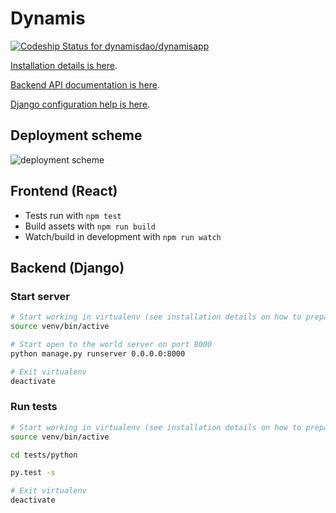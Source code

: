 # Dynamis
[ ![Codeship Status for dynamisdao/dynamisapp](https://codeship.com/projects/3abe4270-4901-0134-1120-52b63a9a4ec4/status?branch=master)](https://codeship.com/projects/169478)

[Installation details is here](INSTALL.md).

[Backend API documentation is here](http://docs.dynamis1.apiary.io).

[Django configuration help is here](DJANGO_HELP.md).

## Deployment scheme
![deployment scheme](https://s4.postimg.org/gdghow8rh/dynamis_deployment_scheme.png)

## Frontend (React)

* Tests run with `npm test`
* Build assets with `npm run build`
* Watch/build in development with `npm run watch`


## Backend (Django)

### Start server

```bash
# Start working in virtualenv (see installation details on how to prepare virtualenv) 
source venv/bin/active

# Start open to the world server on port 8000
python manage.py runserver 0.0.0.0:8000

# Exit virtualenv
deactivate
```

### Run tests 

```bash
# Start working in virtualenv (see installation details on how to prepare virtualenv) 
source venv/bin/active

cd tests/python

py.test -s 

# Exit virtualenv
deactivate
```

